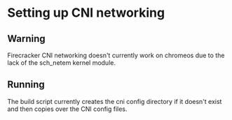 # Setting up CNI networking

## Warning

Firecracker CNI networking doesn't currently work on chromeos due to the lack of
the sch_netem kernel module.

## Running

The build script currently creates the cni config directory if it doesn't exist
and then copies over the CNI config files.
